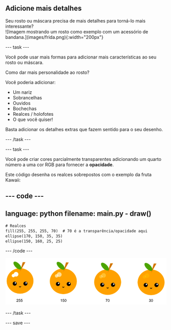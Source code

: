 ## Adicione mais detalhes

<div style="display: flex; flex-wrap: wrap">
<div style="flex-basis: 200px; flex-grow: 1; margin-right: 15px;">
Seu rosto ou máscara precisa de mais detalhes para torná-lo mais interessante? 
</div>
<div>
![Imagem mostrando um rosto como exemplo com um acessório de bandana.](images/frida.png){:width="200px"}
</div>
</div>

--- task ---

Você pode usar mais formas para adicionar mais características ao seu rosto ou máscara.

Como dar mais personalidade ao rosto?

Você poderia adicionar:

+ Um nariz
+ Sobrancelhas
+ Ouvidos
+ Bochechas
+ Realces / holofotes
+ O que você quiser!

Basta adicionar os detalhes extras que fazem sentido para o seu desenho.

--- /task ---

--- task ---

Você pode criar cores parcialmente transparentes adicionando um quarto número a uma cor RGB para fornecer a **opacidade**.

Este código desenha os realces sobrepostos com o exemplo da fruta Kawaii:

--- code ---
---
language: python
filename: main.py - draw()
---

    # Realces    
    fill(255, 255, 255, 70)  # 70 é a transparência/opacidade aqui   
    ellipse(170, 150, 35, 35)   
    ellipse(150, 160, 25, 25)

--- /code ---

![Imagem da fruta Kawaii com realce em diferentes opacidades: 30, 70, 150, 255. O valor mais baixo, 30, é menos opaco e 255 é mais opaco.](images/opacity.png)

--- /task ---

--- save ---

